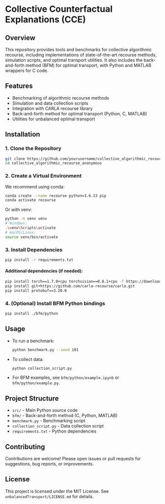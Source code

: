 # Collective Counterfactual Explanations (CCE)

## Overview
This repository provides tools and benchmarks for collective algorithmic recourse, including implementations of state-of-the-art recourse methods, simulation scripts, and optimal transport utilities. It also includes the back-and-forth method (BFM) for optimal transport, with Python and MATLAB wrappers for C code.

## Features
- Benchmarking of algorithmic recourse methods
- Simulation and data collection scripts
- Integration with CARLA recourse library
- Back-and-forth method for optimal transport (Python, C, MATLAB)
- Utilities for unbalanced optimal transport

## Installation

### 1. Clone the Repository
```sh
git clone https://github.com/yourusername/collective_algorithmic_recourse_anonymous.git
cd collective_algorithmic_recourse_anonymous
```

### 2. Create a Virtual Environment
We recommend using conda:
```sh
conda create --name recourse python=3.6.13 pip
conda activate recourse
```
Or with venv:
```sh
python -m venv venv
# Windows:
.\venv\Scripts\activate
# macOS/Linux:
source venv/bin/activate
```

### 3. Install Dependencies
```sh
pip install -r requirements.txt
```

#### Additional dependencies (if needed):
```sh
pip install torch==1.7.0+cpu torchvision==0.8.1+cpu -f https://download.pytorch.org/whl/torch_stable.html
pip install git+https://github.com/carla-recourse/carla.git
pip install protobuf==3.20.0
```

### 4. (Optional) Install BFM Python bindings
```sh
pip install ./bfm/python
```

## Usage
- To run a benchmark:
  ```sh
  python benchmark.py --seed 101
  ```
- To collect data:
  ```sh
  python collection_script.py
  ```
- For BFM examples, see `bfm/python/example.ipynb` or `bfm/python/example.py`.

## Project Structure
- `src/` - Main Python source code
- `bfm/` - Back-and-forth method (C, Python, MATLAB)
- `benchmark.py` - Benchmarking script
- `collection_script.py` - Data collection script
- `requirements.txt` - Python dependencies

## Contributing
Contributions are welcome! Please open issues or pull requests for suggestions, bug reports, or improvements.

## License
This project is licensed under the MIT License. See `unbalancedTransport/LICENSE.md` for details.
